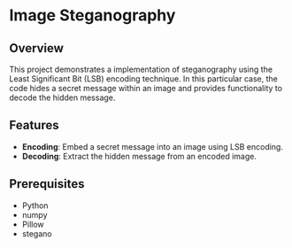 # Image Steganography

## Overview
This project demonstrates a implementation of steganography using the Least Significant Bit (LSB) encoding technique. In this particular case, the code hides a secret message within an image and provides functionality to decode the hidden message.

## Features

- **Encoding**: Embed a secret message into an image using LSB encoding.
- **Decoding**: Extract the hidden message from an encoded image.

## Prerequisites

- Python
- numpy
- Pillow
- stegano
